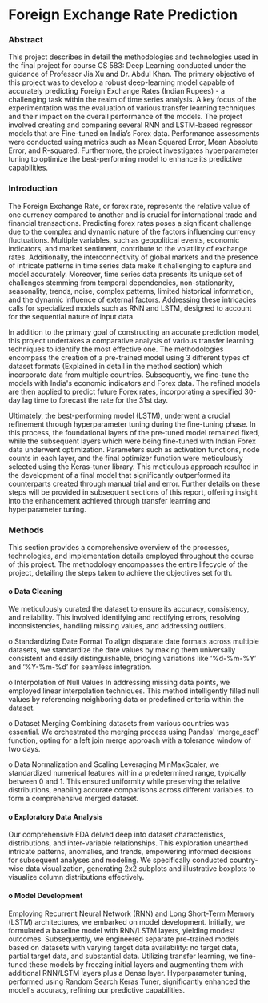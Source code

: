 # Foreign Exchange Rate Prediction

### Abstract
This project describes in detail the methodologies and technologies used in the final project for course CS 583: Deep Learning conducted under the guidance of Professor Jia Xu and Dr. Abdul Khan. The primary objective of this project was to develop a robust deep-learning model capable of accurately predicting Foreign Exchange Rates (Indian Rupees) - a challenging task within the realm of time series analysis. A key focus of the experimentation was the evaluation of various transfer learning techniques and their impact on the overall performance of the models. The project involved creating and comparing several RNN and LSTM-based regressor models that are Fine-tuned on India’s Forex data. Performance assessments were conducted using metrics such as Mean Squared Error, Mean Absolute Error, and R-squared. Furthermore, the project investigates hyperparameter tuning to optimize the best-performing model to enhance its predictive capabilities. 

### Introduction

The Foreign Exchange Rate, or forex rate, represents the relative value of one currency compared to another and is crucial for international trade and financial transactions. Predicting forex rates poses a significant challenge due to the complex and dynamic nature of the factors influencing currency fluctuations. Multiple variables, such as geopolitical events, economic indicators, and market sentiment, contribute to the volatility of exchange rates. Additionally, the interconnectivity of global markets and the presence of intricate patterns in time series data make it challenging to capture and model accurately. 
Moreover, time series data presents its unique set of challenges stemming from temporal dependencies, non-stationarity, seasonality, trends, noise, complex patterns, limited historical information, and the dynamic influence of external factors. Addressing these intricacies calls for specialized models such as RNN and LSTM, designed to account for the sequential nature of input data.

In addition to the primary goal of constructing an accurate prediction model, this project undertakes a comparative analysis of various transfer learning techniques to identify the most effective one. The methodologies encompass the creation of a pre-trained model using 3 different types of dataset formats (Explained in detail in the method section) which incorporate data from multiple countries. Subsequently, we fine-tune the models with India's economic indicators and Forex data. The refined models are then applied to predict future Forex rates, incorporating a specified 30-day lag time to forecast the rate for the 31st day.

Ultimately, the best-performing model (LSTM), underwent a crucial refinement through hyperparameter tuning during the fine-tuning phase. In this process, the foundational layers of the pre-tuned model remained fixed, while the subsequent layers which were being fine-tuned with Indian Forex data underwent optimization. Parameters such as activation functions, node counts in each layer, and the final optimizer function were meticulously selected using the Keras-tuner library. This meticulous approach resulted in the development of a final model that significantly outperformed its counterparts created through manual trial and error. Further details on these steps will be provided in subsequent sections of this report, offering insight into the enhancement achieved through transfer learning and hyperparameter tuning.

### Methods
This section provides a comprehensive overview of the processes, technologies, and implementation details employed throughout the course of this project. The methodology encompasses the entire lifecycle of the project, detailing the steps taken to achieve the objectives set forth.
#### o Data Cleaning
 We meticulously curated the dataset to ensure its accuracy, consistency, and reliability. This involved identifying and rectifying errors, resolving inconsistencies, handling missing values, and addressing outliers.

o	Standardizing Date Format
To align disparate date formats across multiple datasets, we standardize the date values by making them universally consistent and easily distinguishable, bridging variations like ‘%d-%m-%Y’ and ‘%Y-%m-%d’ for seamless integration.

o	Interpolation of Null Values
In addressing missing data points, we employed linear interpolation techniques. This method intelligently filled null values by referencing neighboring data or predefined criteria within the dataset.

o	Dataset Merging
Combining datasets from various countries was essential. We orchestrated the merging process using Pandas' ‘merge_asof’ function, opting for a left join merge approach with a tolerance window of two days.

o	Data Normalization and Scaling
Leveraging MinMaxScaler, we standardized numerical features within a predetermined range, typically between 0 and 1. This ensured uniformity while preserving the relative distributions, enabling accurate comparisons across different variables. to form a comprehensive merged dataset.
#### o Exploratory Data Analysis
Our comprehensive EDA delved deep into dataset characteristics, distributions, and inter-variable relationships. This exploration unearthed intricate patterns, anomalies, and trends, empowering informed decisions for subsequent analyses and modeling. We specifically conducted country-wise data visualization, generating 2x2 subplots and illustrative boxplots to visualize column distributions effectively.
#### o Model Development
Employing Recurrent Neural Network (RNN) and Long Short-Term Memory (LSTM) architectures, we embarked on model development. Initially, we formulated a baseline model with RNN/LSTM layers, yielding modest outcomes. Subsequently, we engineered separate pre-trained models based on datasets with varying target data availability: no target data, partial target data, and substantial data. Utilizing transfer learning, we fine-tuned these models by freezing initial layers and augmenting them with additional RNN/LSTM layers plus a Dense layer. Hyperparameter tuning, performed using Random Search Keras Tuner, significantly enhanced the model's accuracy, refining our predictive capabilities.


